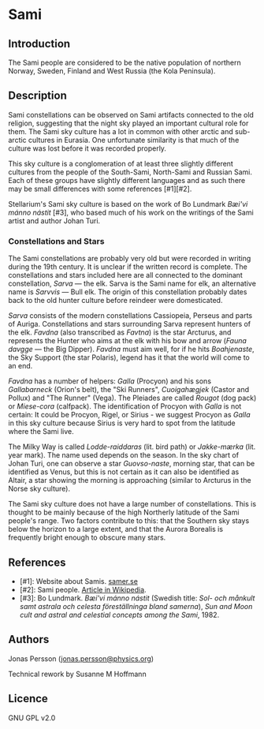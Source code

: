 # Sami

## Introduction

The Sami people are considered to be the native population of northern Norway,
Sweden, Finland and West Russia (the Kola Peninsula).

## Description

Sami constellations can be observed on Sami artifacts connected to the old
religion, suggesting that the night sky played an important cultural role for
them. The Sami sky culture has a lot in common with other arctic and sub-arctic
cultures in Eurasia. One unfortunate similarity is that much of the culture was
lost before it was recorded properly.

This sky culture is a conglomeration of at least three slightly different
cultures from the people of the South-Sami, North-Sami and Russian Sami. Each
of these groups have slightly different languages and as such there may be
small differences with some references [#1][#2].

Stellarium's Sami sky culture is based on the work of Bo Lundmark _Bæi'vi mánno
nástit_ [#3], who based much of his work on the writings of the Sami artist and
author Johan Turi.

### Constellations and Stars

The Sami constellations are probably very old but were recorded in writing
during the 19th century. It is unclear if the written record is complete. The
constellations and stars included here are all connected to the dominant
constellation, _Sarva_ — the elk. Sarva is the Sami name for elk, an
alternative name is _Sarvvis_ — Bull elk. The origin of this constellation
probably dates back to the old hunter culture before reindeer were
domesticated.

_Sarva_ consists of the modern constellations Cassiopeia, Perseus and parts of
Auriga. Constellations and stars surrounding Sarva represent hunters of the
elk. _Favdna_ (also transcribed as _Favtna_) is the star Arcturus, and
represents the Hunter who aims at the elk with his bow and arrow (_Fauna
davgge_ — the Big Dipper). _Favdna_ must aim well, for if he hits
_Boahjenaste_, the Sky Support (the star Polaris), legend has it that the world
will come to an end.

_Favdna_ has a number of helpers: _Galla_ (Procyon) and his sons _Gallabarneck_
(Orion's belt), the "Ski Runners", _Cuoigahægjek_ (Castor and Pollux) and "The
Runner" (Vega). The Pleiades are called _Rougot_ (dog pack) or _Miese-cora_
(calfpack). The identification of Procyon with _Galla_ is not certain: It could
be Procyon, Rigel, or Sirius - we suggest Procyon as _Galla_ in this sky
culture because Sirius is very hard to spot from the latitude where the Sami
live.

The Milky Way is called _Lodde-raiddaras_ (lit. bird path) or _Jakke-mærka_
(lit. year mark). The name used depends on the season. In the sky chart of
Johan Turi, one can observe a star _Guovso-naste_, morning star, that can be
identified as Venus, but this is not certain as it can also be identified as
Altair, a star showing the morning is approaching (similar to Arcturus in the
Norse sky culture).

The Sami sky culture does not have a large number of constellations. This is
thought to be mainly because of the high Northerly latitude of the Sami
people's range. Two factors contribute to this: that the Southern sky stays
below the horizon to a large extent, and that the Aurora Borealis is frequently
bright enough to obscure many stars.

## References

- [#1]: Website about Samis. [samer.se](http://samer.se/english)
- [#2]: Sami people. [Article in Wikipedia](http://en.wikipedia.org/wiki/Sami_people).
- [#3]: Bo Lundmark. *Bæi'vi mánno nástit* (Swedish title: *Sol- och månkult samt astrala och celesta föreställninga bland samerna*), *Sun and Moon cult and astral and celestial concepts among the Sami*, 1982.

## Authors

Jonas Persson (jonas.persson@physics.org)

Technical rework by Susanne M Hoffmann

## Licence

GNU GPL v2.0
